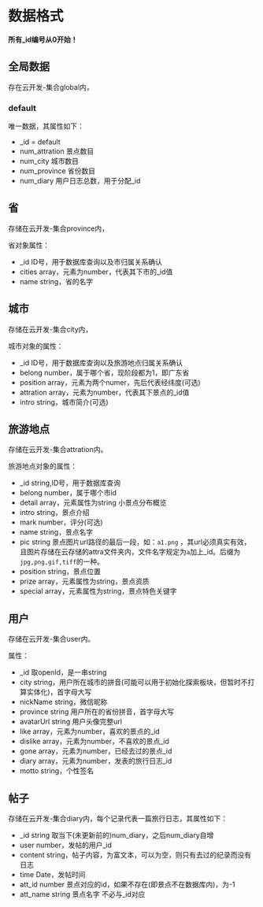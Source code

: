 # 数据格式

**所有_id编号从0开始！**

## 全局数据

存在云开发-集合global内，

### default

唯一数据，其属性如下：

- _id = default
- num_attration 景点数目
- num_city 城市数目
- num_province 省份数目
- num_diary 用户日志总数，用于分配\_id

## 省

存储在云开发-集合province内，

省对象属性：

- _id ID号，用于数据库查询以及市归属关系确认
- cities array，元素为number，代表其下市的_id值
- name string，省的名字

## 城市

存储在云开发-集合city内，

城市对象的属性：

- _id ID号，用于数据库查询以及旅游地点归属关系确认
- belong number，属于哪个省，现阶段都为1，即广东省
- position array，元素为两个numer，先后代表经纬度(可选)
- attration array，元素为number，代表其下景点的_id值
- intro string，城市简介(可选)

## 旅游地点

存储在云开发-集合attration内。

旅游地点对象的属性：

- _id string,ID号，用于数据库查询
- belong number，属于哪个市id
- detail array，元素属性为string 小景点分布概览
- intro string，景点介绍
- mark number，评分(可选)
- name string，景点名字
- pic string 景点图片url路径的最后一段，如：`a1.png` ，其url必须真实有效，且图片存储在云存储的attra文件夹内，文件名字规定为`a`加上_id。后缀为`jpg,png,gif,tiff`的一种。
- position string，景点位置
- prize array，元素属性为string，景点资质
- special array，元素属性为string，景点特色关键字

## 用户

存储在云开发-集合user内。

属性：

- _id 取openId，是一串string
- city string，用户所在城市的拼音(可能可以用于初始化探索板块，但暂时不打算实体化)，首字母大写
- nickName string，微信昵称
- province string 用户所在的省份拼音，首字母大写
- avatarUrl string 用户头像完整url
- like array，元素为number，喜欢的景点的_id
- dislike array，元素为number，不喜欢的景点_id
- gone array，元素为number，已经去过的景点_id
- diary array，元素为number，发表的旅行日志\_id
- motto string，个性签名



## 帖子

存储在云开发-集合diary内，每个记录代表一篇旅行日志，其属性如下：

- \_id string 取当下(未更新前的)num\_diary，之后num\_diary自增
- user number，发帖的用户\_id
- content string，帖子内容，为富文本，可以为空，则只有去过的纪录而没有日志
- time Date，发帖时间
- att\_id number 景点对应的id，如果不存在(即景点不在数据库内)，为-1
- att_name string 景点名字 不必与\_id对应



